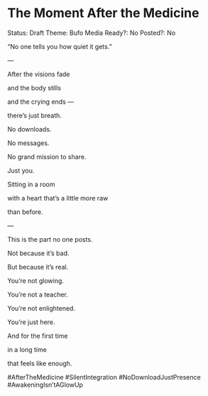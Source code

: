 # The Moment After the Medicine

Status: Draft
Theme: Bufo
Media Ready?: No
Posted?: No

“No one tells you how quiet it gets.”

—

After the visions fade

and the body stills

and the crying ends —

there’s just breath.

No downloads.

No messages.

No grand mission to share.

Just you.

Sitting in a room

with a heart that’s a little more raw

than before.

—

This is the part no one posts.

Not because it’s bad.

But because it’s real.

You’re not glowing.

You’re not a teacher.

You’re not enlightened.

You’re just here.

And for the first time

in a long time

that feels like enough.

#AfterTheMedicine #SilentIntegration #NoDownloadJustPresence #AwakeningIsn’tAGlowUp